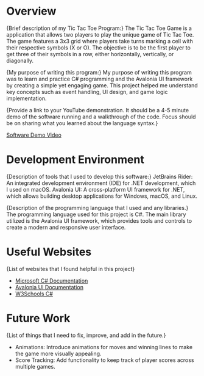 # Overview

{Brief description of my Tic Tac Toe Program:}
The Tic Tac Toe Game is a  application that allows two players to play the unique game of Tic Tac Toe. 
The game features a 3x3 grid where players take turns marking a cell with their respective symbols (X or O). 
The objective is to be the first player to get three of their symbols in a row, either horizontally, vertically, 
or diagonally.

{My purpose of writing this program:}
My purpose of writing this program was to learn and practice C# programming and the Avalonia UI framework by 
creating a simple yet engaging game. This project helped me understand key concepts such as event handling, 
UI design, and game logic implementation.

{Provide a link to your YouTube demonstration. It should be a 4-5 minute demo of the software running and a walkthrough of the code. Focus should be on sharing what you learned about the language syntax.}

[Software Demo Video](https://youtu.be/CBjxqSoK89Y)

# Development Environment

{Description of tools that I used to develop this software:}
JetBrains Rider: An integrated development environment (IDE) for .NET development, which I used on macOS.
Avalonia UI: A cross-platform UI framework for .NET, which allows building desktop applications for Windows, macOS, and Linux.

{Description of the programming language that I used and any libraries.}
The programming language used for this project is C#. The main library utilized is the Avalonia UI framework, 
which provides tools and controls to create a modern and responsive user interface.


# Useful Websites

{List of websites that I found helpful in this project}

- [Microsoft C# Documentation](https://learn.microsoft.com/en-us/dotnet/csharp/)
- [Avalonia UI Documentation](https://docs.avaloniaui.net/docs/welcome)
- [W3Schools C#](https://www.w3schools.com/cs/index.php)


# Future Work

{List of things that I need to fix, improve, and add in the future.}

- Animations: Introduce animations for moves and winning lines to make the game more visually appealing.
- Score Tracking: Add functionality to keep track of player scores across multiple games.